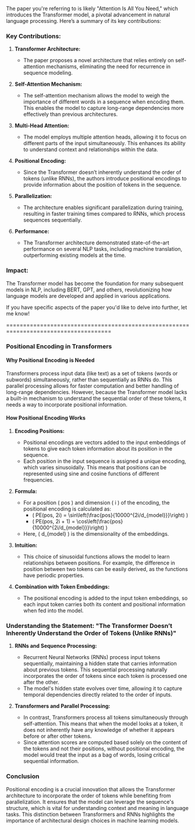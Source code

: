The paper you're referring to is likely "Attention Is All You Need," which introduces the Transformer model, a pivotal advancement in natural language processing. Here’s a summary of its key contributions:

### Key Contributions:

1. **Transformer Architecture:**
   - The paper proposes a novel architecture that relies entirely on self-attention mechanisms, eliminating the need for recurrence in sequence modeling.

2. **Self-Attention Mechanism:**
   - The self-attention mechanism allows the model to weigh the importance of different words in a sequence when encoding them. This enables the model to capture long-range dependencies more effectively than previous architectures.

3. **Multi-Head Attention:**
   - The model employs multiple attention heads, allowing it to focus on different parts of the input simultaneously. This enhances its ability to understand context and relationships within the data.

4. **Positional Encoding:**
   - Since the Transformer doesn’t inherently understand the order of tokens (unlike RNNs), the authors introduce positional encodings to provide information about the position of tokens in the sequence.

5. **Parallelization:**
   - The architecture enables significant parallelization during training, resulting in faster training times compared to RNNs, which process sequences sequentially.

6. **Performance:**
   - The Transformer architecture demonstrated state-of-the-art performance on several NLP tasks, including machine translation, outperforming existing models at the time.

### Impact:
The Transformer model has become the foundation for many subsequent models in NLP, including BERT, GPT, and others, revolutionizing how language models are developed and applied in various applications.

If you have specific aspects of the paper you'd like to delve into further, let me know!

=====================================================================================

### Positional Encoding in Transformers

#### Why Positional Encoding is Needed

Transformers process input data (like text) as a set of tokens (words or subwords) simultaneously, rather than sequentially as RNNs do. This parallel processing allows for faster computation and better handling of long-range dependencies. However, because the Transformer model lacks a built-in mechanism to understand the sequential order of these tokens, it needs a way to incorporate positional information.

#### How Positional Encoding Works

1. **Encoding Positions:**
   - Positional encodings are vectors added to the input embeddings of tokens to give each token information about its position in the sequence. 
   - Each position in the input sequence is assigned a unique encoding, which varies sinusoidally. This means that positions can be represented using sine and cosine functions of different frequencies.

2. **Formula:**
   - For a position \( pos \) and dimension \( i \) of the encoding, the positional encoding is calculated as:
     - \( PE(pos, 2i) = \sin\left(\frac{pos}{10000^{2i/d_{model}}}\right) \)
     - \( PE(pos, 2i + 1) = \cos\left(\frac{pos}{10000^{2i/d_{model}}}\right) \)
   - Here, \( d_{model} \) is the dimensionality of the embeddings.

3. **Intuition:**
   - This choice of sinusoidal functions allows the model to learn relationships between positions. For example, the difference in position between two tokens can be easily derived, as the functions have periodic properties.

4. **Combination with Token Embeddings:**
   - The positional encoding is added to the input token embeddings, so each input token carries both its content and positional information when fed into the model.

### Understanding the Statement: "The Transformer Doesn’t Inherently Understand the Order of Tokens (Unlike RNNs)"

1. **RNNs and Sequence Processing:**
   - Recurrent Neural Networks (RNNs) process input tokens sequentially, maintaining a hidden state that carries information about previous tokens. This sequential processing naturally incorporates the order of tokens since each token is processed one after the other.
   - The model's hidden state evolves over time, allowing it to capture temporal dependencies directly related to the order of inputs.

2. **Transformers and Parallel Processing:**
   - In contrast, Transformers process all tokens simultaneously through self-attention. This means that when the model looks at a token, it does not inherently have any knowledge of whether it appears before or after other tokens.
   - Since attention scores are computed based solely on the content of the tokens and not their positions, without positional encoding, the model would treat the input as a bag of words, losing critical sequential information.

### Conclusion

Positional encoding is a crucial innovation that allows the Transformer architecture to incorporate the order of tokens while benefiting from parallelization. It ensures that the model can leverage the sequence's structure, which is vital for understanding context and meaning in language tasks. This distinction between Transformers and RNNs highlights the importance of architectural design choices in machine learning models.

